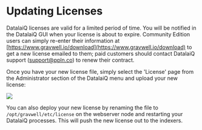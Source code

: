 # Updating Licenses

DatalaiQ licenses are valid for a limited period of time. You will be notified in the DatalaiQ GUI when your license is about to expire. Community Edition users can simply re-enter their information at [https://www.gravwell.io/download](https://www.gravwell.io/download) to get a new license emailed to them; paid customers should contact DatalaiQ support (support@ppln.co) to renew their contract.

Once you have your new license file, simply select the 'License' page from the Administrator section of the DatalaiQ menu and upload your new license:

![](license.png)

You can also deploy your new license by renaming the file to `/opt/gravwell/etc/license` on the webserver node and restarting your DatalaiQ processes. This will push the new license out to the indexers.
